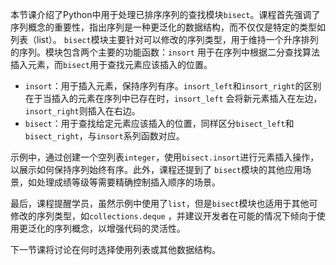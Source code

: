 本节课介绍了Python中用于处理已排序序列的查找模块`bisect`。课程首先强调了序列概念的重要性，指出序列是一种更泛化的数据结构，而不仅仅是特定的类型如列表（list）。
`bisect`模块主要针对可以修改的序列类型，用于维持一个升序排列的序列。模块包含两个主要的功能函数：`insort`
用于在序列中根据二分查找算法插入元素，而`bisect`用于查找元素应该插入的位置。

- `insort`：用于插入元素，保持序列有序。`insort_left`和`insort_right`的区别在于当插入的元素在序列中已存在时，`insort_left`
  会将新元素插入在左边，`insort_right`则插入在右边。
- `bisect`：用于查找给定元素应该插入的位置，同样区分`bisect_left`和`bisect_right`，与`insort`系列函数对应。

示例中，通过创建一个空列表`integer`，使用`bisect.insort`进行元素插入操作，以展示如何保持序列始终有序。此外，课程还提到了
`bisect`模块的其他应用场景，如处理成绩等级等需要精确控制插入顺序的场景。

最后，课程提醒学员，虽然示例中使用了`list`，但是`bisect`模块也适用于其他可修改的序列类型，如`collections.deque`
，并建议开发者在可能的情况下倾向于使用更泛化的序列概念，以增强代码的灵活性。

下一节课将讨论在何时选择使用列表或其他数据结构。